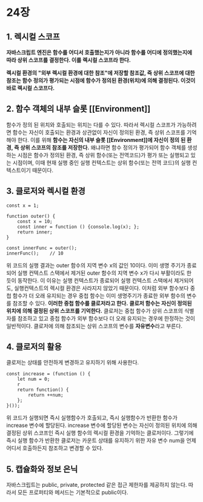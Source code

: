 # 24장

## 1. 렉시컬 스코프
**자바스크립트 엔진은 함수를 어디서 호출했는지가 아니라 함수를 어디에 정의했는지에 따라 상위 스코프를 결정한다. 이를 렉시컬 스코프라 한다.**

**렉시컬 환경의 "외부 렉시컬 환경에 대한 참조"에 저장할 참조값, 즉 상위 스코프에 대한 참조는 함수 정의가 평가되는 시점에 함수가 정의된 환경(위치)에 의해 결정된다. 이것이 바로 렉시컬 스코프다.**

## 2. 함수 객체의 내부 슬롯 [[Environment]]

함수가 정의 된 위치와 호출되는 위치는 다를 수 있다. 따라서 렉시컬 스코프가 가능하려면 함수는 자신이 호출되는 환경과 상관없이 자신이 정의된 환경, 즉 상위 스코프를 기억해야 한다.
이를 위해 **함수는 자신의 내부 슬롯 [[Environment]]에 자신이 정의 된 환경, 즉 상위 스코프의 참조를 저장한다.**
왜냐하면 함수 정의가 평가되어 함수 객체를 생성하는 시점은 함수가 정의된 환경, 즉 상위 함수(또는 전역코드)가 평가 또는 실행되고 있는 시점이며, 이때 현재 실행 중인 실행 컨텍스트는 상위 함수(또는 전역 코드)의 실행 컨텍스트이기 때문이다.

## 3. 클로저와 렉시컬 환경

    const x = 1;

    function outer() {
        const x = 10;
        const inner = function () {console.log(x); };
        return inner;
    }

    const innerFunc = outer();
    innerFunc();    // 10

위 코드의 실행 결과는 outer 함수의 지역 변수 x의 값인 10이다. 이미 생명 주기가 종료되어 실행 컨텍스트 스택에서 제거된 outer 함수의 지역 변수 x가 다시 부활이라도 한 듯이 동작한다.
이 이유는 실행 컨텍스트가 종료되어 실행 컨텍스트 스택에서 제거되어도, 실행컨텍스트의 렉시컬 환경은 사라지지 않았기 때문이다.
이처럼 외부 함수보다 중첩 함수가 더 오래 유지되는 경우 중첩 함수는 이미 생명주기가 종료한 외부 함수의 변수를 참조할 수 있다. **이러한 중첩 함수를 클로저라고 한다.**
**클로저 함수는 자신이 정의된 위치에 의해 결정된 상위 스코프를 기억한다.**
클로저는 중첩 함수가 상위 스코프의 식별자를 참조하고 있고 중첩 함수가 외부 함수보다 더 오래 유지되는 경우에 한정하는 것이 일반적이다.
클로저에 의해 참조되는 상위 스코프의 변수를 **자유변수**라고 부른다.

## 4. 클로저의 활용
클로저는 상태를 안전하게 변경하고 유지하기 위해 사용한다.

    const increase = (function () {
        let num = 0;
        r
        return function() {
            return ++num;
        };
    }());

위 코드가 실행되면 즉시 실행함수가 호출되고, 즉시 실행함수가 반환한 함수가 increase 변수에 할당된다. increase 변수에 할당된 변수는 자신이 정의된 위치에 의해 결정된 상위 스코프인 즉시 실행 함수의 렉시컬 환경을 기억하는 클로저이다. 그렇기에 즉시 실행 함수가 반환한 클로저는 카운트 상태를 유지하기 위한 자유 변수 num을 언제 어디서 호출하든지 참조하고 변경할 수 있다.

## 5. 캡슐화와 정보 은닉
자바스크립트는 public, private, protected 같은 접근 제한자를 제공하지 않는다. 따라서 모든 프로퍼티와 메서드는 기본적으로 public이다.


